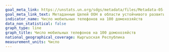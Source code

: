 ```yaml
---
goal_meta_link: https://unstats.un.org/sdgs/metadata/files/Metadata-05-0B-01.pdf
goal_meta_link_text: Метаданные Целей ООН в области устойчивого развития (PDF, 866 КБ)
indicator_name: Число мобильных телефонов на 100 домохозяйств
data_non_statistical: false
graph_type: line
graph_title: Число мобильных телефонов на 100 домохозяйств
national_geographical_coverage: Кыргызская Республика
measurement_units: Число
---
```

